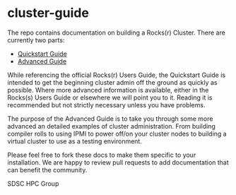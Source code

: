 # cluster-guide

The repo contains documentation on building a Rocks(r) Cluster. There are currently two parts:

- [Quickstart Guide](quickstart/)
- [Advanced Guide](advanced/)

While referencing the official Rocks(r) Users Guide, the Quickstart Guide is intended to get the
beginning cluster admin off the ground as quickly as possible. Where more advanced information is
available, either in the Rocks(s) Users Guide or elsewhere we will point you to it. Reading it is
recommended but not strictly necessary unless you have problems.

The purpose of the Advanced Guide is to take you through some more advanced an detailed examples
of cluster administration. From building compiler rolls to using IPMI to power off/on your cluster
nodes to building a virtual cluster to use as a testing environment.

Please feel free to fork these docs to make them specific to your installation. We are happy to
review pull requests to add documentation that can benefit the community.

SDSC HPC Group
